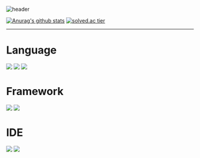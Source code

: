 ![header](https://capsule-render.vercel.app/api?type=slice&color=gradient&text=%20eFFx%20%20&height=200&fontSize=100)

[![Anurag's github stats](https://github-readme-stats.vercel.app/api?username=effx13&show_icons=true&theme={theme})](https://github.com/effx13/github-readme-stats)
[![solved.ac tier](http://mazassumnida.wtf/api/generate_badge?boj=fakehg13)](https://solved.ac/fakehg13)
* * *
# Language 
<img src="https://img.shields.io/badge/Java-007396?style=flat-square&amp;logo=Java&amp;logoColor=white"> <img src="https://img.shields.io/badge/Python-3776AB?style=flat-square&amp;logo=Python&amp;logoColor=white"> <img src="https://img.shields.io/badge/JavaScript-F7DF1E?style=flat-square&amp;logo=JavaScript&amp;logoColor=white">
# Framework
<img src="https://img.shields.io/badge/React-61DAFB?style=flat-square&amp;logo=React&amp;logoColor=white"> <img src="https://img.shields.io/badge/Spring-6DB33F?style=flat-square&amp;logo=Spring&amp;logoColor=white">
# IDE
<img src="https://img.shields.io/badge/IntelliJ%20IDEA-000000?style=flat-square&amp;logo=intellijidea&amp;logoColor=white"> <img src="https://img.shields.io/badge/Visual%20Studio%20Code-007ACC?style=flat-square&amp;logo=visualstudiocode&amp;logoColor=white">

